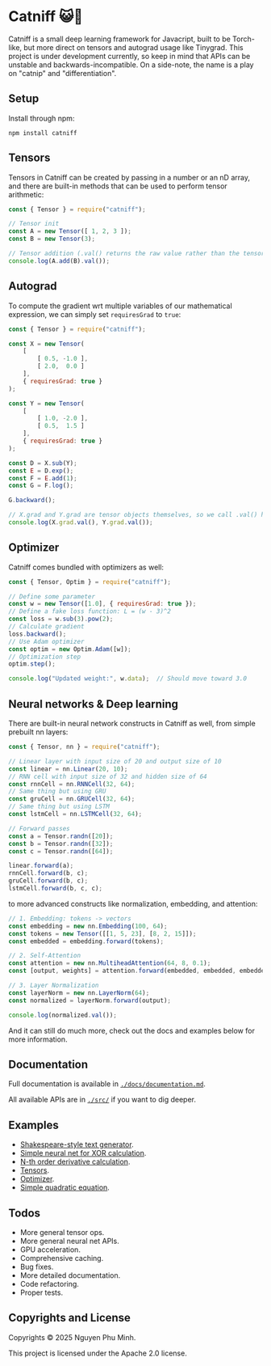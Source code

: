 # Catniff 😺🌿

Catniff is a small deep learning framework for Javacript, built to be Torch-like, but more direct on tensors and autograd usage like Tinygrad. This project is under development currently, so keep in mind that APIs can be unstable and backwards-incompatible. On a side-note, the name is a play on "catnip" and "differentiation".

## Setup

Install through npm:
```
npm install catniff
```

## Tensors

Tensors in Catniff can be created by passing in a number or an nD array, and there are built-in methods that can be used to perform tensor arithmetic:
```js
const { Tensor } = require("catniff");

// Tensor init
const A = new Tensor([ 1, 2, 3 ]);
const B = new Tensor(3);

// Tensor addition (.val() returns the raw value rather than the tensor object)
console.log(A.add(B).val());
```

## Autograd

To compute the gradient wrt multiple variables of our mathematical expression, we can simply set `requiresGrad` to `true`:
```js
const { Tensor } = require("catniff");

const X = new Tensor(
    [
        [ 0.5, -1.0 ],
        [ 2.0,  0.0 ]
    ],
    { requiresGrad: true }
);

const Y = new Tensor(
    [
        [ 1.0, -2.0 ],
        [ 0.5,  1.5 ]
    ],
    { requiresGrad: true }
);

const D = X.sub(Y);
const E = D.exp();
const F = E.add(1);
const G = F.log();

G.backward();

// X.grad and Y.grad are tensor objects themselves, so we call .val() here to see their raw values
console.log(X.grad.val(), Y.grad.val());
```

## Optimizer

Catniff comes bundled with optimizers as well:
```js
const { Tensor, Optim } = require("catniff");

// Define some parameter
const w = new Tensor([1.0], { requiresGrad: true });
// Define a fake loss function: L = (w - 3)^2
const loss = w.sub(3).pow(2);
// Calculate gradient
loss.backward();
// Use Adam optimizer
const optim = new Optim.Adam([w]);
// Optimization step
optim.step();

console.log("Updated weight:", w.data);  // Should move toward 3.0
```

## Neural networks & Deep learning

There are built-in neural network constructs in Catniff as well, from simple prebuilt nn layers:
```js
const { Tensor, nn } = require("catniff");

// Linear layer with input size of 20 and output size of 10
const linear = nn.Linear(20, 10);
// RNN cell with input size of 32 and hidden size of 64
const rnnCell = nn.RNNCell(32, 64);
// Same thing but using GRU
const gruCell = nn.GRUCell(32, 64);
// Same thing but using LSTM
const lstmCell = nn.LSTMCell(32, 64);

// Forward passes
const a = Tensor.randn([20]);
const b = Tensor.randn([32]);
const c = Tensor.randn([64]);

linear.forward(a);
rnnCell.forward(b, c);
gruCell.forward(b, c);
lstmCell.forward(b, c, c);
```

to more advanced constructs like normalization, embedding, and attention:
```js
// 1. Embedding: tokens -> vectors
const embedding = new nn.Embedding(100, 64);
const tokens = new Tensor([[1, 5, 23], [8, 2, 15]]);
const embedded = embedding.forward(tokens);

// 2. Self-Attention
const attention = new nn.MultiheadAttention(64, 8, 0.1);
const [output, weights] = attention.forward(embedded, embedded, embedded);

// 3. Layer Normalization
const layerNorm = new nn.LayerNorm(64);
const normalized = layerNorm.forward(output);

console.log(normalized.val());
```

And it can still do much more, check out the docs and examples below for more information.

## Documentation

Full documentation is available in [`./docs/documentation.md`](./docs/documentation.md).

All available APIs are in [`./src/`](./src/) if you want to dig deeper.

## Examples

* [Shakespeare-style text generator](https://github.com/nguyenphuminh/shakespeare-lm).
* [Simple neural net for XOR calculation](./examples/xornet.js).
* [N-th order derivative calculation](./examples/nthorder.js).
* [Tensors](./examples/tensors.js).
* [Optimizer](./examples/optim.js).
* [Simple quadratic equation](./examples/quadratic.js).

## Todos

* More general tensor ops.
* More general neural net APIs.
* GPU acceleration.
* Comprehensive caching.
* Bug fixes.
* More detailed documentation.
* Code refactoring.
* Proper tests.

## Copyrights and License

Copyrights © 2025 Nguyen Phu Minh.

This project is licensed under the Apache 2.0 license.
